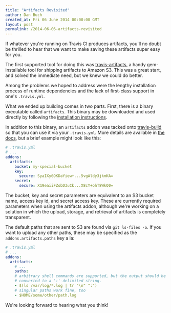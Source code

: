 ```yaml
---
title: "Artifacts Revisited"
author: Dan Buch
created_at: Fri 06 June 2014 00:00:00 GMT
layout: post
permalink: /2014-06-06-artifacts-revisited
---
```


If whatever you're running on Travis CI produces artifacts, you'll no
doubt be thrilled to hear that we want to make saving these artifacts
super easy for you.

The first supported tool for doing this was
[travis-artifacts](https://github.com/travis-ci/travis-artifacts), a
handy gem-installable tool for shipping artifacts to Amazon S3.  This
was a great start, and solved the immediate need, but we knew we could
do better.

Among the problems we hoped to address were the lengthy installation
process of runtime dependencies and the lack of first-class support in
one's `.travis.yml`.

What we ended up building comes in two parts.  First, there is a binary
executable called `artifacts`.  This binary may be downloaded and used
directly by following the [installation
instructions](https://github.com/travis-ci/artifacts#installation).

In addition to this binary, an `artifacts` addon was tacked onto
[travis-build](https://github.com/travis-ci/travis-build) so that you
can use it via your `.travis.yml`.  More details are available in [the
docs](https://docs.travis-ci.com/user/using-artifacts/), but a brief
example might look like this:

``` yaml
# .travis.yml
# ...
addons:
  artifacts:
    bucket: my-special-bucket
    key:
      secure: SyaIXy6OKDaYiew+...5vgAldy3jkmKA=
    secret:
      secure: X19eaiiFZobD3uCk...X8cY+ohT8WkQ0=
```

The bucket, key and secret parameters are equivalent to an S3 bucket
name, access key id, and secret access key.  These are currently
required parameters when using the artifacts addon, although we're
working on a solution in which the upload, storage, and retrieval of
artifacts is completely transparent.

The default paths that are sent to S3 are found via `git ls-files -o`.
If you want to upload any other paths, these may be specified as the
`addons.artifacts.paths` key a la:

``` yaml
# .travis.yml
# ...
addons:
  artifacts:
    # ...
    paths:
    # arbitrary shell commands are supported, but the output should be
    # converted to a ':'-delimited string.
    - $(ls /var/log/*.log | tr "\n" ":")
    # singular paths work fine, too
    - $HOME/some/other/path.log
```

We're looking forward to hearing what you think!
